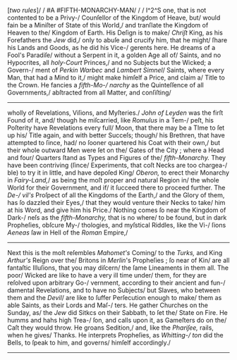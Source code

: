 [*two rules*]/
/
#A
#FIFTH-MONARCHY-MAN/
/
/
I^2^<span style="font-variant:small-caps;">S</span> one, that is not contented to be a Privy-/
Counſellor of the Kingdom of Heave, but/
would fain be a Miniſter of State of this World,/
and tranſlate the Kingdom of Heaven to the/
Kingdom of Earth.  His Deſign is to make/
*Chriſt* King, as his Forefathers the *Jew* did,/
only to abuſe and crucify him, that he might/
ſhare his Lands and Goods, as he did his Vice-/
gerents here.  He dreams of a Fool's Paradiſe/
without a Serpent in it, a golden Age all of/
Saints, and no Hypocrites, all *holy-Court* Princes,/
and no Subjects but the Wicked;  a Govern-/
ment of *Perkin Warbec* and *Lambert Simnel*/
Saints, where every Man, that had a Mind to it,/
might make himſelf a Price, and claim a/
Title to the Crown.  He fancies a *fifth-Mo-/
narchy* as the Quinteſſence of all Governments,/
abſtracted from all Matter, and conſiſting/


---


wholly of Revelations, Viſions, and Myſteries./
*John of Leyden* was the firſt Found of it, and/
though he miſcarried, like *Romulus* in a Tem-/
peſt, his Poſterity have Revelations every full/
Moon, that there may be a TIme to ſet up his/
Title again, and with better Succeſs; though/
his Brethren, that have attempted to ſince, had/
no ſooner quartered his Coat with their own,/
but their whole outward Men were ſet on the/
Gates of the City ; where a Head and four/
Quarters ſtand as Types and Figures of the/
*fifth-Monarchy.* They have been contriving (ſince/
Experiments, that coſt Necks are too chargea-/
ble) to try it in little, and have depoſed King/
*Oberon,* to erect their Monarchy in *Fairy-Land,*/
as being the moſt proper and natural Region in/
the whole World for their Government, and if/
it ſucceed there to proceed further.  The *De-/
vil's* Proſpect of all the Kingdoms of the Earth,/
and the Glory of them, has ſo dazzled their Eyes,/
that they would venture their Necks to take/
him at his Word, and give him his Price./
Nothing comes ſo near the Kingdom of Dark-/
neſs as the *fifth-Monarchy,* that is no where/
to be found, but in dark Propheſies, obſcure My-/
thologies, and myſstical Riddles, like the Vi-/
ſions *Aeneas* ſaw in Hell of the *Roman* Empire,/


---


Next this is the moſt reſembles *Mahomet's* Coming/
to the *Turks,* and King *Arthur's* Reign over the/
Britons in *Merlin*'s Propheſies ; ſo near of Kin/
are all fantaſtic Illuſions, that you may diſcern/
the ſame Lineaments in them all. The poor/
Wicked are like to have a very ill time under/
them, for they are reſolved upon arbitrary Go-/
vernment, according to their ancient and fun-/
damental Revelations, and to have no Subjects/
but Slaves, who between them and the *Devil*/
are like to ſuffer Perſecution enough to make/
them as able Saints, as their Lords and Maſ-/
ters.  He gather Churches on the Sunday, as/
the *Jew* did Sitkcs on their Sabbath, to ſet the/
State on Fire.  He humms and hahs high Trea-/
ſon, and calls upon it, as Gameſters do on the/
Caſt they would throw.  He groans Sedition,/
and, like the *Phariſee,* rails, when he gives/
Thanks.  He interprets Propheſies, as *Whitting-/
ton* did the Bells, to ſpeak to him, and governs/
himſelf accordingly./


---



